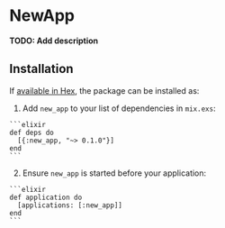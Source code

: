 # NewApp

**TODO: Add description**

## Installation

If [available in Hex](https://hex.pm/docs/publish), the package can be installed as:

  1. Add `new_app` to your list of dependencies in `mix.exs`:

    ```elixir
    def deps do
      [{:new_app, "~> 0.1.0"}]
    end
    ```

  2. Ensure `new_app` is started before your application:

    ```elixir
    def application do
      [applications: [:new_app]]
    end
    ```

